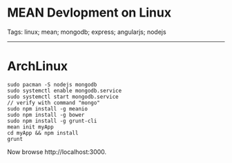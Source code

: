 # MEAN Devlopment on Linux
Tags: linux; mean; mongodb; express; angularjs; nodejs

------

# ArchLinux

    sudo pacman -S nodejs mongodb
    sudo systemctl enable mongodb.service
    sudo systemctl start mongodb.service
    // verify with command "mongo"
    sudo npm install -g meanio
    sudo npm install -g bower
    sudo npm install -g grunt-cli
    mean init myApp
    cd myApp && npm install
    grunt

Now browse http://localhost:3000.
